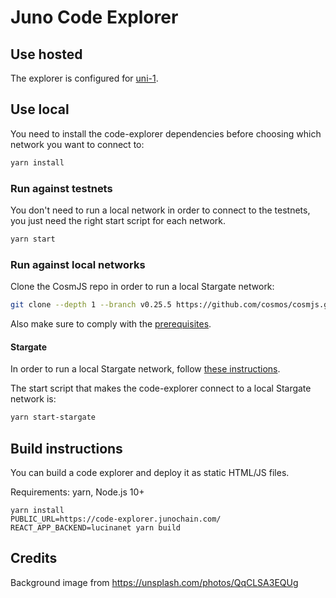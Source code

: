 # Juno Code Explorer

## Use hosted

The explorer is configured
for [uni-1](https://github.com/CosmosContracts/testnets/tree/main/uni-1).

## Use local

You need to install the code-explorer dependencies before choosing which network you want to connect to:

```sh
yarn install
```

### Run against testnets

You don't need to run a local network in order to connect to the testnets, you just need the right start script for each network.

```sh
yarn start
```

### Run against local networks

Clone the CosmJS repo in order to run a local Stargate network:

```sh
git clone --depth 1 --branch v0.25.5 https://github.com/cosmos/cosmjs.git
```

Also make sure to comply with the [prerequisites](https://github.com/cosmos/cosmjs/blob/v0.25.5/HACKING.md#prerequisite).

#### Stargate

In order to run a local Stargate network, follow [these instructions](https://github.com/cosmos/cosmjs/tree/v0.25.5/scripts/wasmd).

The start script that makes the code-explorer connect to a local Stargate network is:

```sh
yarn start-stargate
```

## Build instructions

You can build a code explorer and deploy it as static HTML/JS files.

Requirements: yarn, Node.js 10+

```
yarn install
PUBLIC_URL=https://code-explorer.junochain.com/ REACT_APP_BACKEND=lucinanet yarn build
```

## Credits

Background image from https://unsplash.com/photos/QqCLSA3EQUg
